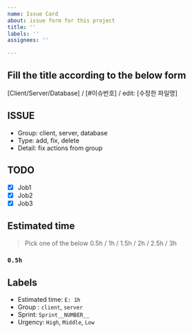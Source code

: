 ```yaml
---
name: Issue Card
about: issue form for this project
title: ''
labels: ''
assignees: ''

---
```


## Fill the title according to the below form
[Client/Server/Database] / [#이슈번호] / edit: [수정한 파일명]

## ISSUE
* Group: client, server, database
* Type: add, fix, delete
* Detail: fix actions from group

## TODO
- [x] Job1
- [x] Job2
- [x] Job3

## Estimated time
> Pick one of the below
> 0.5h / 1h / 1.5h / 2h / 2.5h / 3h
### `0.5h`

## Labels
* Estimated time: `E: 1h`
* Group : `client`, `server`
* Sprint: `Sprint__NUMBER__`
* Urgency: `High`, `Middle`, `Low`
